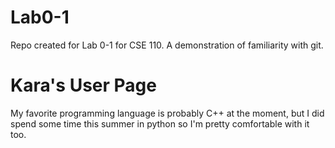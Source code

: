 # Lab0-1
Repo created for Lab 0-1 for CSE 110. A demonstration of familiarity with git.

# Kara's User Page
My favorite programming language is probably C++ at the moment, but I did spend some time this summer in python so I'm pretty comfortable with it too.
